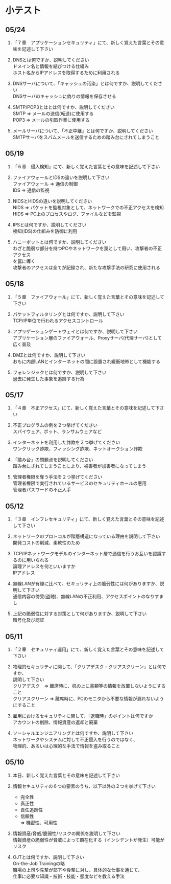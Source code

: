# 小テスト

## 05/24

1. 「７章　アプリケーションセキュリティ」にて、新しく覚えた言葉とその意味を記述して下さい

1. DNSとは何ですか、説明してください  
ドメイン名と情報を結びつける仕組み  
ホスト名からIPアドレスを取得するために利用される

1. DNSサーバについて、「キャッシュの汚染」とは何ですか、説明してください  
DNSサーバのキャッシュに偽りの情報を保存させる

1. SMTP/POP3とはとは何ですか、説明してください  
SMTP => メールの送信(転送)に使用する  
POP3 => メールの引取作業に使用する

1. メールサーバについて、「不正中継」とは何ですか、説明してください  
SMTPサーバをスパムメールを送信するための踏み台にされてしまうこと

## 05/19

1. 「６章　侵入検知」にて、新しく覚えた言葉とその意味を記述して下さい

1. ファイアウォールとIDSの違いを説明して下さい  
ファイアウォール => 通信の制御  
IDS => 通信の監視

1. NIDSとHIDSの違いを説明してください  
NIDS => パケットを監視対象として、ネットワークでの不正アクセスを検知  
HIDS => PC上のプロセスやログ、ファイルなどを監視

1. IPSとは何ですか、説明してください  
検知(IDS)の仕組みを防御に利用

1. ハニーポットとは何ですか、説明してください  
わざと脆弱な部分を持つPCやネットワークを罠として用い、攻撃者の不正アクセス  
を罠に導く  
攻撃者のアクセスは全てが記録され、新たな攻撃手法の研究に使用される

## 05/18

1. 「５章　ファイアウォール」にて、新しく覚えた言葉とその意味を記述して下さい

1. パケットフィルタリングとは何ですか、説明して下さい  
TCP/IP単位で行われるアクセスコントロール

1. アプリゲーションゲートウェイとは何ですか、説明して下さい  
アプリケーション層のファイアウォール、Proxyサーバ(代理サーバ)として広く普及

1. DMZとは何ですか、説明して下さい  
おもに内部LANとインターネットの間に設置され緩衝地帯として機能する

1. フォレンジックとは何ですか、説明して下さい  
過去に発生した事象を追跡する行為

## 05/17

1. 「４章　不正アクセス」にて、新しく覚えた言葉とその意味を記述して下さい

1. 不正プログラムの例を２つ挙げてください  
スパイウェア、ボット、ランサムウェアなど

1. インターネットを利用した詐欺を２つ挙げてください  
ワンクリック詐欺、フィッシング詐欺、ネットオークション詐欺

1. 「踏み台」の問題点を説明してください  
踏み台にされてしまうことにより、被害者が加害者になってしまう

1. 管理者権限を奪う手法を２つ挙げてください  
管理者権限で実行されているサービスのセキュリティホールの悪用  
管理者パスワードの不正入手

## 05/12

1. 「３章　インフレセキュリティ」にて、新しく覚えた言葉とその意味を記述して下さい

1. ネットワークのプロトコルが階層構造になっている理由を説明して下さい  
開発コストの削減、柔軟性のため

1. TCP/IPネットワークモデルのインターネット層で通信を行うお互いを認識するのに用いられる  
論理アドレスを何といいますか  
IPアドレス

1. 無線LANが有線に比べて、セキュリティ上の脆弱性には何がありますか、説明して下さい  
通信内容の傍受(盗聴)、無線LANの不正利用、アクセスポイントのなりすまし

1. 上記の脆弱性に対する対策として何がありますか、説明して下さい  
暗号化及び認証

## 05/11

1. 「２章　セキュリティ運用」にて、新しく覚えた言葉とその意味を記述して下さい

1. 物理的セキュリティに関して、「クリアデスク・クリアスクリーン」とは何ですか、  
説明して下さい  
クリアデスク　=> 離席時に、机の上に書類等の情報を放置しないようにすること  
クリアスクリーン => 離席時に、PCのモニタから不要な情報が漏れないようにすること

1. 雇用におけるセキュリティに関して、「退職時」のポイントは何ですか  
アカウントの削除、情報資産の返却と廃棄

1. ソーシャルエンジニアリングとは何ですか、説明して下さい  
ネットワークやシステムに対して不正侵入を行うのではなく、  
物理的、あるいは心理的な手法で情報を盗み取ること

## 05/10

1. 本日、新しく覚えた言葉とその意味を記述して下さい　　

1. 情報セキュリティの６つの要素のうち、以下以外の２つを挙げて下さい
	- 完全性
	- 真正性
	- 責任追跡性
	- 信頼性  
	  => 機密性、可用性

1. 情報資産/脅威/脆弱性/リスクの関係を説明して下さい  
情報資産の脆弱性が脅威によって顕在化する（インシデントが発生）可能がリスク

1. OJTとは何ですか、説明して下さい  
On-the-Job Trainingの略  
職場の上司や先輩が部下や後輩に対し、具体的な仕事を通じて、  
仕事に必要な知識・技術・技能・態度などを教える手法